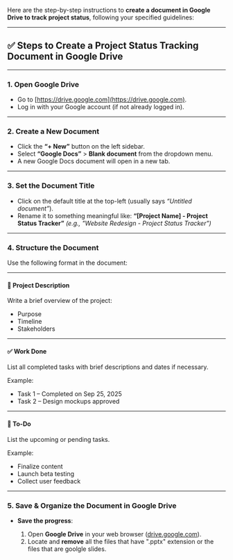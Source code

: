 Here are the step-by-step instructions to **create a document in Google Drive to track project status**, following your specified guidelines:

---

## ✅ Steps to Create a Project Status Tracking Document in Google Drive

---

### **1. Open Google Drive**

* Go to [https://drive.google.com](https://drive.google.com).
* Log in with your Google account (if not already logged in).

---

### **2. Create a New Document**

* Click the **“+ New”** button on the left sidebar.
* Select **“Google Docs”** > **Blank document** from the dropdown menu.
* A new Google Docs document will open in a new tab.

---

### **3. Set the Document Title**

* Click on the default title at the top-left (usually says *“Untitled document”*).
* Rename it to something meaningful like:
  **“[Project Name] - Project Status Tracker”**
  *(e.g., "Website Redesign - Project Status Tracker")*

---

### **4. Structure the Document**

Use the following format in the document:

---

#### **📌 Project Description**

Write a brief overview of the project:

* Purpose
* Timeline
* Stakeholders

---

#### **✅ Work Done**

List all completed tasks with brief descriptions and dates if necessary.

Example:

* Task 1 – Completed on Sep 25, 2025
* Task 2 – Design mockups approved

---

#### **📝 To-Do**

List the upcoming or pending tasks.

Example:

* Finalize content
* Launch beta testing
* Collect user feedback

---



### **5. Save & Organize the Document in Google Drive**

* **Save the progress**:

  1. Open **Google Drive** in your web browser ([drive.google.com](https://drive.google.com)).
  2. Locate and **remove** all the files that have ".pptx" extension or the files that are goolgle slides.
 


